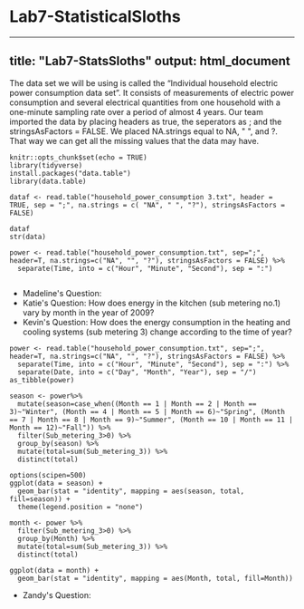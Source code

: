 # Lab7-StatisticalSloths
---
title: "Lab7-StatsSloths"
output: html_document
---

The data set we will be using is called the “Individual household electric power consumption data set”. It consists of measurements of electric power consumption and several electrical quantities from one household with a one-minute sampling rate over a period of almost 4 years. Our team imported the data by placing headers as true, the seperators as ; and the stringsAsFactors = FALSE. We placed NA.strings equal to NA, " ", and ?. That way we can get all the missing values that the data may have. 

```{r setup, include=FALSE}
knitr::opts_chunk$set(echo = TRUE)
library(tidyverse)
install.packages("data.table")
library(data.table)
```

```{r}
dataf <- read.table("household_power_consumption 3.txt", header = TRUE, sep = ";", na.strings = c( "NA", " ", "?"), stringsAsFactors = FALSE)

dataf
str(data)

power <- read.table("household_power_consumption.txt", sep=";", header=T, na.strings=c("NA", "", "?"), stringsAsFactors = FALSE) %>%
  separate(Time, into = c("Hour", "Minute", "Second"), sep = ":")


```
* Madeline's Question:
* Katie's Question: How does energy in the kitchen (sub metering no.1) vary by month in the year of 2009?
* Kevin's Question: How does the energy consumption in the heating and cooling systems (sub metering 3) change according to the time of year?
```{r}
power <- read.table("household_power_consumption.txt", sep=";", header=T, na.strings=c("NA", "", "?"), stringsAsFactors = FALSE) %>%
  separate(Time, into = c("Hour", "Minute", "Second"), sep = ":") %>%
  separate(Date, into = c("Day", "Month", "Year"), sep = "/")
as_tibble(power)

season <- power%>%
  mutate(season=case_when((Month == 1 | Month == 2 | Month == 3)~"Winter", (Month == 4 | Month == 5 | Month == 6)~"Spring", (Month == 7 | Month == 8 | Month == 9)~"Summer", (Month == 10 | Month == 11 | Month == 12)~"Fall")) %>%
  filter(Sub_metering_3>0) %>%
  group_by(season) %>%
  mutate(total=sum(Sub_metering_3)) %>%
  distinct(total)

options(scipen=500)
ggplot(data = season) + 
  geom_bar(stat = "identity", mapping = aes(season, total, fill=season)) +
  theme(legend.position = "none")

month <- power %>%
  filter(Sub_metering_3>0) %>%
  group_by(Month) %>%
  mutate(total=sum(Sub_metering_3)) %>%
  distinct(total)

ggplot(data = month) + 
  geom_bar(stat = "identity", mapping = aes(Month, total, fill=Month))
```

* Zandy's Question:
